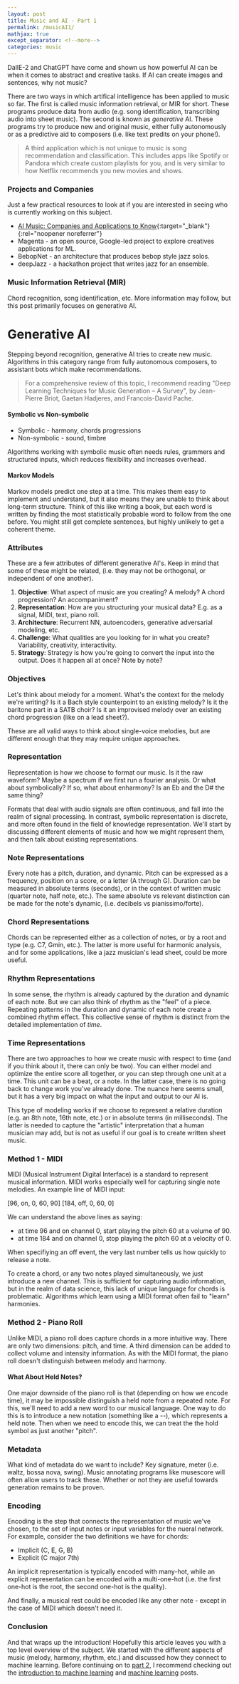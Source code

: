 ```yaml
---
layout: post
title: Music and AI - Part 1
permalink: /musicAI1/
mathjax: true
except_separator: <!--more-->
categories: music
---
```


DallE-2 and ChatGPT have come and shown us how powerful AI can be when it comes to abstract and creative tasks. If AI can create images and sentences, why not music?

<!--more-->

There are two ways in which artifical intelligence has been applied to music so far. The first is called music information retrieval, or MIR for short. These programs produce data from audio (e.g. song identification, transcribing audio into sheet music). The second is known as *generative* AI. These programs try to produce new and original music, either fully autonomously or as a predictive aid to composers (i.e. like text predits on your phone!). 

> A third application which is not unique to music is song recommendation and classification. This includes apps like Spotify or Pandora which create custom playlists for you, and is very similar to how Netflix recommends you new movies and shows. 

### Projects and Companies

Just a few practical resources to look at if you are interested in seeing who is currently working on this subject.

* [AI Music: Companies and Applications to Know](https://builtin.com/artificial-intelligence/ai-music-examples){:target="_blank"}{:rel="noopener noreferrer"}
* Magenta - an open source, Google-led project to explore creatives applications for ML.
* BebopNet - an architecture that produces bebop style jazz solos.
* deepJazz - a hackathon project that writes jazz for an ensemble.


### Music Information Retrieval (MIR)

Chord recognition, song identification, etc. More information may follow, but this post primarily focuses on generative AI. 


# Generative AI

Stepping beyond recognition, generative AI tries to create new music. Algorithms in this category range from fully autonomous composers, to assistant bots which make recommendations. 

> For a comprehensive review of this topic, I recommend reading "Deep Learning Techniques for Music Generation – A Survey", by Jean-Pierre Briot, Gaetan Hadjeres, and Francois-David Pache.


#### Symbolic vs Non-symbolic

* Symbolic - harmony, chords progressions
* Non-symbolic - sound, timbre

Algorithms working with symbolic music often needs rules, grammers and structured inputs, which reduces flexibility and increases overhead. 

#### Markov Models

Markov models predict one step at a time. This makes them easy to implement and understand, but it also means they are unable to think about long-term structure. Think of this like writing a book, but each word is written by finding the most statistically probable word to follow from the one before. You might still get complete sentences, but highly unlikely to get a coherent theme. 


### Attributes

These are a few attributes of different generative AI's. Keep in mind that some of these might be related, (i.e. they may not be orthogonal, or independent of one another). 

1. **Objective**: What aspect of music are you creating? A melody? A chord progression? An accompaniment?
2. **Representation**: How are you structuring your musical data? E.g. as a signal, MIDI, text, piano roll. 
3. **Architecture**: Recurrent NN, autoencoders, generative adversarial modeling, etc.
4. **Challenge**: What qualities are you looking for in what you create? Variability, creativity, interactivity. 
5. **Strategy**: Strategy is how you're going to convert the input into the output. Does it happen all at once? Note by note?


### Objectives

Let's think about melody for a moment. What's the context for the melody we're writing? Is it a Bach style counterpoint to an existing melody? Is it the baritone part in a SATB choir? Is it an improvised melody over an existing chord progression (like on a lead sheet?). 

These are all valid ways to think about single-voice melodies, but are different enough that they may require unique approaches. 

### Representation

Representation is how we choose to format our music. Is it the raw waveform? Maybe a spectrum if we first run a fourier analysis. Or what about symbolically? If so, what about enharmony? Is an Eb and the D# the same thing? 

Formats that deal with audio signals are often continuous, and fall into the realm of signal processing. In contrast, symbolic representation is discrete, and more often found in the field of knowledge representation. We'll start by discussing different elements of music and how we might represent them, and then talk about existing representations. 

### Note Representations

Every note has a pitch, duration, and dynamic. Pitch can be expressed as a frequency, position on a score, or a letter (A through G). Duration can be measured in absolute terms (seconds), or in the context of written music (quarter note, half note, etc.). The same absolute vs relevant distinction can be made for the note's dynamic, (i.e. decibels vs pianissimo/forte).

### Chord Representations

Chords can be represented either as a collection of notes, or by a root and type (e.g. C7, Gmin, etc.). The latter is more useful for harmonic analysis, and for some applications, like a jazz musician's lead sheet, could be more useful. 

### Rhythm Representations

In some sense, the rhythm is already captured by the duration and dynamic of each note. But we can also think of rhythm as the "feel" of a piece. Repeating patterns in the duration and dynamic of each note create a combined rhythm effect. This collective sense of rhythm is distinct from the detailed implementation of *time*.

### Time Representations

There are two approaches to how we create music with respect to time (and if you think about it, there can only be two). You can either model and optimize the entire score all together, or you can step through one unit at a time. This unit can be a beat, or a note. In the latter case, there is no going back to change work you've already done. The nuance here seems small, but it has a very big impact on what the input and output to our AI is. 

This type of modeling works if we choose to represent a relative duration (e.g. an 8th note, 16th note, etc.) or in absolute terms (in milliseconds). The latter is needed to capture the "artistic" interpretation that a human musician may add, but is not as useful if our goal is to create written sheet music. 

### Method 1 - MIDI

MIDI (Musical Instrument Digital Interface) is a standard to represent musical information. MIDI works especially well for capturing single note melodies. An example line of MIDI input:

[96, on, 0, 60, 90]
[184, off, 0, 60, 0]

We can understand the above lines as saying: 

* at time 96 and on channel 0, start playing the pitch 60 at a volume of 90. 
* at time 184 and on channel 0, stop playing the pitch 60 at a velocity of 0.

When specifiying an off event, the very last number tells us how quickly to release a note. 

To create a chord, or any two notes played simultaneously, we just introduce a new channel. This is sufficient for capturing audio information, but in the realm of data science, this lack of unique language for chords is problematic. Algorithms which learn using a MIDI format often fail to "learn" harmonies.  

### Method 2 - Piano Roll

Unlike MIDI, a piano roll does capture chords in a more intuitive way. There are only two dimensions: pitch, and time. A third dimension can be added to collect volume and intensity information. As with the MIDI format, the piano roll doesn't distinguish between melody and harmony. 

#### What About Held Notes?

One major downside of the piano roll is that (depending on how we encode time), it may be impossible distinguish a held note from a repeated note. For this, we'll need to add a new word to our musical language. One way to do this is to introduce a new notation (something like a --), which represents a held note. Then when we need to encode this, we can treat the the hold symbol as just another "pitch". 

### Metadata

What kind of metadata do we want to include? Key signature, meter (i.e. waltz, bossa nova, swing). Music annotating programs like musescore will often allow users to track these. Whether or not they are useful towards generation remains to be proven. 

### Encoding

Encoding is the step that connects the representation of music we've chosen, to the set of input notes or input variables for the nueral network. For example, consider the two definitions we have for chords:

* Implicit (C, E, G, B)
* Explicit (C major 7th)

An implicit representation is typically encoded with many-hot, while an explicit representation can be encoded with a multi-one-hot (i.e. the first one-hot is the root, the second one-hot is the quality).

And finally, a musical rest could be encoded like any other note - except in the case of MIDI which doesn't need it. 

### Conclusion

And that wraps up the introduction! Hopefully this article leaves you with a top level overview of the subject. We started with the different aspects of music (melody, harmony, rhythm, etc.) and discussed how they connect to machine learning. Before continuing on to [part 2](/notes/musicAI2), I recommend checking out the [introduction to machine learning](/notes/mlintroduction) and [machine learning](/notes/mlarchitectures) posts. 

